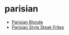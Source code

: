# parisian

 * [Parisian Blonde](../index/p/parisian-blonde-200402.json)
 * [Parisian Style Steak Frites](../index/p/parisian-style-steak-frites.json)
